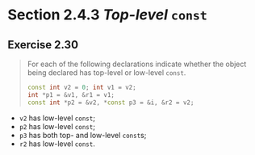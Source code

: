 # Section 2.4.3 _Top-level_ `const`

## Exercise 2.30

> For each of the following declarations indicate whether the object being declared has top-level or low-level `const`.
>
> ```cpp
> const int v2 = 0; int v1 = v2;
> int *p1 = &v1, &r1 = v1;
> const int *p2 = &v2, *const p3 = &i, &r2 = v2;
> ```

- `v2` has low-level `const`;  
- `p2` has low-level `const`;
- `p3` has both top- and low-level `const`s;
- `r2` has low-level `const`.
